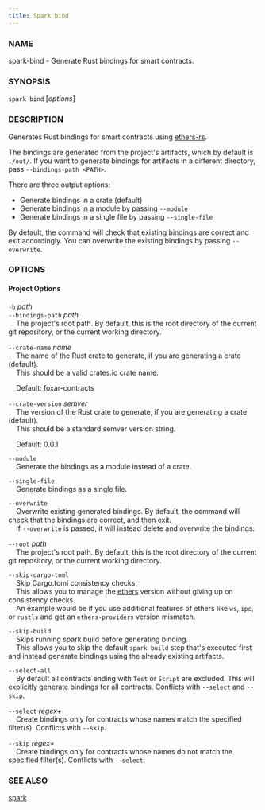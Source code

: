 ```yaml
---
title: Spark bind
---
```


### NAME

spark-bind - Generate Rust bindings for smart contracts.

### SYNOPSIS

`spark bind` [*options*]

### DESCRIPTION

Generates Rust bindings for smart contracts using [ethers-rs](https://github.com/gakonst/ethers-rs).

The bindings are generated from the project's artifacts, which by default is `./out/`.
If you want to generate bindings for artifacts in a different directory, pass `--bindings-path <PATH>`.

There are three output options:

- Generate bindings in a crate (default)
- Generate bindings in a module by passing `--module`
- Generate bindings in a single file by passing `--single-file`

By default, the command will check that existing bindings are correct and exit accordingly.
You can overwrite the existing bindings by passing `--overwrite`.

### OPTIONS

#### Project Options

`-b` _path_  
`--bindings-path` _path_  
&nbsp;&nbsp;&nbsp;&nbsp;The project's root path. By default, this is the root directory of the current git repository, or the current working directory.

`--crate-name` _name_  
&nbsp;&nbsp;&nbsp;&nbsp;The name of the Rust crate to generate, if you are generating a crate (default).  
&nbsp;&nbsp;&nbsp;&nbsp;This should be a valid crates.io crate name.

&nbsp;&nbsp;&nbsp;&nbsp;Default: foxar-contracts

`--crate-version` _semver_  
&nbsp;&nbsp;&nbsp;&nbsp;The version of the Rust crate to generate, if you are generating a crate (default).  
&nbsp;&nbsp;&nbsp;&nbsp;This should be a standard semver version string.

&nbsp;&nbsp;&nbsp;&nbsp;Default: 0.0.1

`--module`  
&nbsp;&nbsp;&nbsp;&nbsp;Generate the bindings as a module instead of a crate.

`--single-file`  
&nbsp;&nbsp;&nbsp;&nbsp;Generate bindings as a single file.

`--overwrite`  
&nbsp;&nbsp;&nbsp;&nbsp;Overwrite existing generated bindings. By default, the command will check that the bindings are correct, and then exit.  
&nbsp;&nbsp;&nbsp;&nbsp;If `--overwrite` is passed, it will instead delete and overwrite the bindings.

`--root` _path_  
&nbsp;&nbsp;&nbsp;&nbsp;The project's root path. By default, this is the root directory of the current git repository, or the current working directory.

`--skip-cargo-toml`  
&nbsp;&nbsp;&nbsp;&nbsp;Skip Cargo.toml consistency checks.  
&nbsp;&nbsp;&nbsp;&nbsp;This allows you to manage the [ethers](https://github.com/gakonst/ethers-rs) version without giving up on consistency checks.  
&nbsp;&nbsp;&nbsp;&nbsp;An example would be if you use additional features of ethers like `ws`, `ipc`, or `rustls` and get an `ethers-providers` version mismatch.

`--skip-build`  
&nbsp;&nbsp;&nbsp;&nbsp;Skips running spark build before generating binding.  
&nbsp;&nbsp;&nbsp;&nbsp;This allows you to skip the default `spark build` step that's executed first and instead generate bindings using the already existing artifacts.

`--select-all`  
&nbsp;&nbsp;&nbsp;&nbsp;By default all contracts ending with `Test` or `Script` are excluded. This will explicitly generate bindings for all contracts. Conflicts with `--select` and `--skip`.

`--select` _regex+_  
&nbsp;&nbsp;&nbsp;&nbsp;Create bindings only for contracts whose names match the specified filter(s). Conflicts with `--skip`.

`--skip` _regex+_  
&nbsp;&nbsp;&nbsp;&nbsp;Create bindings only for contracts whose names do not match the specified filter(s). Conflicts with `--select`.

### SEE ALSO

[spark](./spark.md)
